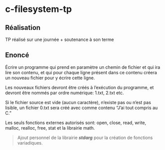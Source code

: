 # c-filesystem-tp

## Réalisation

TP réalisé sur une journée + soutenance à son terme

## Enoncé

Écrire un programme qui prend en paramètre un chemin de fichier et qui ira lire son contenu,
et qui pour chaque ligne présent dans ce contenu créera un nouveau fichier pour y écrire
cette ligne.

Les nouveaux fichiers devront être créés à l’exécution du programme, et devront être
nommés par ordre numérique: 1.txt, 2.txt etc.

Si le fichier source est vide (aucun caractère), n’existe pas ou n’est pas lisible, un fichier
0.txt sera créé avec comme contenu “J’ai tout compris au C.”

Les seuls fonctions externes autorisés sont: open, close, read, write, malloc, realloc, free, stat et la librairie math.

> Ajout personnel de la librairie ***stdarg*** pour la création de fonctions variadiques.
